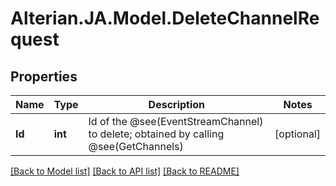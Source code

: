 # Alterian.JA.Model.DeleteChannelRequest

## Properties

Name | Type | Description | Notes
------------ | ------------- | ------------- | -------------
**Id** | **int** | Id of the @see(EventStreamChannel) to delete; obtained by calling @see(GetChannels) | [optional] 

[[Back to Model list]](../README.md#documentation-for-models) [[Back to API list]](../README.md#documentation-for-api-endpoints) [[Back to README]](../README.md)

